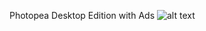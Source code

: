 Photopea Desktop Edition with Ads
![alt text](https://github.com/coolcraftnet18/Photopea-Desktop/blob/master/photopea.png?raw=true)
